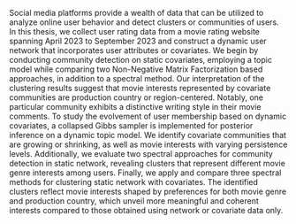 Social media platforms provide a wealth of data that can be utilized to analyze online user behavior and detect clusters or communities of users. In this thesis, we collect user rating data from a movie rating website spanning April 2023 to September 2023 and construct a dynamic user network that incorporates user attributes or covariates. We begin by conducting community detection on static covariates, employing a topic model while comparing two Non-Negative Matrix Factorization based approaches, in addition to a spectral method. Our interpretation of the clustering results suggest that movie interests represented by covariate communities are production country or region-centered. Notably, one particular community exhibits a distinctive writing style in their movie comments. To study the evolvement of user membership based on dynamic covariates, a collapsed Gibbs sampler is implemented for posterior inference on a dynamic topic model. We identify covariate communities that are growing or shrinking, as well as movie interests with varying persistence levels. Additionally, we evaluate two spectral approaches for community detection in static network, revealing clusters that represent different movie genre interests among users. Finally, we apply and compare three spectral methods for clustering static network with covariates. The identified clusters reflect movie interests shaped by preferences for both movie genre and production country, which unveil more meaningful and coherent interests compared to those obtained using network or covariate data only.